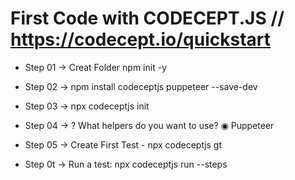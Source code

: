# First Code with CODECEPT.JS // https://codecept.io/quickstart

* Step 01 -> Creat Folder  npm init -y

* Step 02 -> npm install codeceptjs puppeteer --save-dev

* Step 03 -> npx codeceptjs init

* Step 04 -> ? What helpers do you want to use? ◉ Puppeteer

* Step 05 -> Create First Test - npx codeceptjs gt

* Step 0t -> Run a test: npx codeceptjs run --steps
